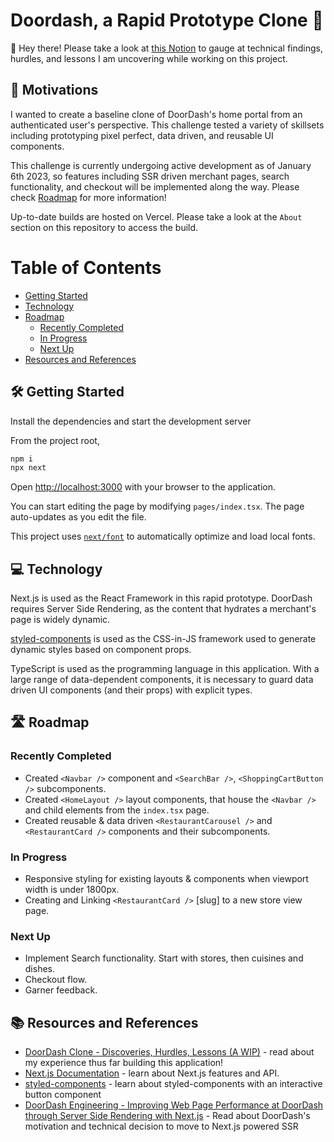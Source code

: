 # Doordash, a Rapid Prototype Clone 👯 

👋 Hey there! Please take a look at [this Notion](https://piquant-dancer-3b9.notion.site/DoorDash-Clone-Discoveries-Hurdles-Lessons-A-WIP-7bd86cff0d764b4c8ff040a84557d361) to gauge at technical findings, hurdles, and lessons I am uncovering while working on this project.

## 🧘 Motivations

I wanted to create a baseline clone of DoorDash's home portal from an authenticated user's perspective. This challenge tested a variety of skillsets including prototyping pixel perfect, data driven, and reusable UI components. 

This challenge is currently undergoing active development as of January 6th 2023, so features including SSR driven merchant pages, search functionality, and checkout will be implemented along the way. Please check [Roadmap](#🛣️-roadmap) for more information!

Up-to-date builds are hosted on Vercel. Please take a look at the `About` section on this repository to access the build.

# Table of Contents
* [Getting Started](#🛠️-getting-started)
* [Technology](#💻-technology)
* [Roadmap](#🛣️-roadmap)
    * [Recently Completed](#recently-completed)
    * [In Progress](#in-progress)
    * [Next Up](#next-up)
* [Resources and References](#📚-resources-and-references)

## 🛠️ Getting Started

Install the dependencies and start the development server

From the project root,
```bash
npm i
npx next
```

Open [http://localhost:3000](http://localhost:3000) with your browser to the application.

You can start editing the page by modifying `pages/index.tsx`. The page auto-updates as you edit the file.

This project uses [`next/font`](https://nextjs.org/docs/basic-features/font-optimization) to automatically optimize and load local fonts.

## 💻 Technology
Next.js is used as the React Framework in this rapid prototype. DoorDash requires Server Side Rendering, as the content that hydrates a merchant's page is widely dynamic. 

[styled-components](https://styled-components.com/) is used as the CSS-in-JS framework used to generate dynamic styles based on component props. 

TypeScript is used as the programming language in this application. With a large range of data-dependent components, it is necessary to guard data driven UI components (and their props) with explicit types. 

## 🛣️ Roadmap

### Recently Completed
* Created `<Navbar />` component and `<SearchBar />`, `<ShoppingCartButton />` subcomponents.
* Created `<HomeLayout />` layout components, that house the `<Navbar />` and child elements from the `index.tsx` page.
* Created reusable & data driven `<RestaurantCarousel />` and `<RestaurantCard />` components and their subcomponents.

### In Progress
* Responsive styling for existing layouts & components when viewport width is under 1800px.
* Creating and Linking `<RestaurantCard />` [slug] to a new store view page.

### Next Up
* Implement Search functionality. Start with stores, then cuisines and dishes.
* Checkout flow.
* Garner feedback.

## 📚 Resources and References

- [DoorDash Clone - Discoveries, Hurdles, Lessons (A WIP)](https://piquant-dancer-3b9.notion.site/DoorDash-Clone-Discoveries-Hurdles-Lessons-A-WIP-7bd86cff0d764b4c8ff040a84557d361) - read about my experience thus far building this application!
- [Next.js Documentation](https://nextjs.org/docs) - learn about Next.js features and API.
- [styled-components](https://styled-components.com/) - learn about styled-components with an interactive button component
- [DoorDash Engineering - Improving Web Page Performance at DoorDash through Server Side Rendering with Next.js](https://doordash.engineering/2022/03/29/improving-web-page-performance-at-doordash-throughserver-side-rendering-with-next-js/) - Read about DoorDash's motivation and technical decision to move to Next.js powered SSR 



